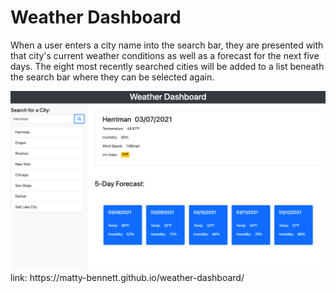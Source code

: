 # Weather Dashboard
When a user enters a city name into the search bar, they are presented with that city's current weather conditions as well as a forecast for the next five days. The eight most recently searched cities will be added to a list beneath the search bar where they can be selected again.

<img src="./assets/weather-dashboard-ss.png"/>
link: https://matty-bennett.github.io/weather-dashboard/